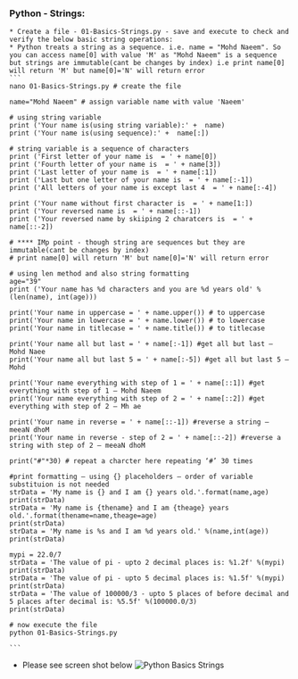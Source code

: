 ### Python - Strings:
    * Create a file - 01-Basics-Strings.py - save and execute to check and verify the below basic string operations:
    * Python treats a string as a sequence. i.e. name = "Mohd Naeem". So you can access name[0] with value 'M' as "Mohd Naeem" is a sequence but strings are immutable(cant be changes by index) i.e print name[0] will return 'M' but name[0]='N' will return error
    ```
    nano 01-Basics-Strings.py # create the file
    
    name="Mohd Naeem" # assign variable name with value 'Naeem'

    # using string variable
    print ('Your name is(using string variable):' +  name)
    print ('Your name is(using sequence):' +  name[:])

    # string variable is a sequence of characters
    print ('First letter of your name is  = ' + name[0])
    print ('Fourth letter of your name is  = ' + name[3])
    print ('Last letter of your name is  = ' + name[:1])
    print ('Last but one letter of your name is  = ' + name[:-1])
    print ('All letters of your name is except last 4  = ' + name[:-4])

    print ('Your name without first character is  = ' + name[1:])
    print ('Your reversed name is  = ' + name[::-1])
    print ('Your reversed name by skiiping 2 charatcers is  = ' + name[::-2])

    # **** IMp point - though string are sequences but they are immutable(cant be changes by index)
    # print name[0] will return 'M' but name[0]='N' will return error

    # using len method and also string formatting
    age="39"
    print ('Your name has %d characters and you are %d years old' %(len(name), int(age)))

    print('Your name in uppercase = ' + name.upper()) # to uppercase
    print('Your name in lowercase = ' + name.lower()) # to lowercase
    print('Your name in titlecase = ' + name.title()) # to titlecase

    print('Your name all but last = ' + name[:-1]) #get all but last — Mohd Naee
    print('Your name all but last 5 = ' + name[:-5]) #get all but last 5 — Mohd

    print('Your name everything with step of 1 = ' + name[::1]) #get everything with step of 1 — Mohd Naeem
    print('Your name everything with step of 2 = ' + name[::2]) #get everything with step of 2 — Mh ae

    print('Your name in reverse = ' + name[::-1]) #reverse a string — meeaN dhoM
    print('Your name in reverse - step of 2 = ' + name[::-2]) #reverse a string with step of 2 — meeaN dhoM

    print("#"*30) # repeat a charcter here repeating ‘#’ 30 times

    #print formatting – using {} placeholders – order of variable substituion is not needed
    strData = 'My name is {} and I am {} years old.'.format(name,age)
    print(strData)
    strData = 'My name is {thename} and I am {theage} years old.'.format(thename=name,theage=age)
    print(strData)
    strData = 'My name is %s and I am %d years old.' %(name,int(age))
    print(strData)

    mypi = 22.0/7
    strData = 'The value of pi - upto 2 decimal places is: %1.2f' %(mypi)
    print(strData)
    strData = 'The value of pi - upto 5 decimal places is: %1.5f' %(mypi)
    print(strData)
    strData = 'The value of 100000/3 - upto 5 places of before decimal and 5 places after decimal is: %5.5f' %(100000.0/3)
    print(strData)

    # now execute the file
    python 01-Basics-Strings.py
    
    ```
  * Please see screen shot below
        ![Python Basics Strings](./images/001-05-Basics-String.png)


